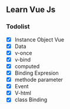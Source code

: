 ## Learn Vue Js

### Todolist
- [x] Instance Object Vue
- [x] Data
- [x] v-once
- [x] v-bind
- [x] computed
- [x] Binding Expresion
- [x] methode parameter
- [x] Event
- [x] V-html
- [x] class Binding